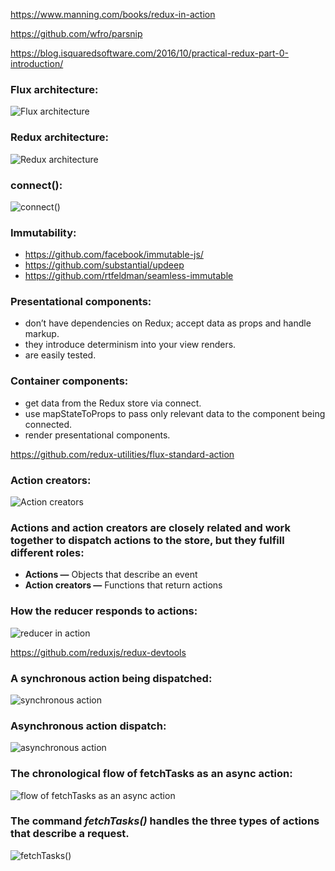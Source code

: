 https://www.manning.com/books/redux-in-action

https://github.com/wfro/parsnip

https://blog.isquaredsoftware.com/2016/10/practical-redux-part-0-introduction/

### Flux architecture:
![Flux architecture](https://www.safaribooksonline.com/library/view/redux-in-action/9781617294976/01fig01.jpg "Flux architecture")
### Redux architecture:
![Redux architecture](https://www.safaribooksonline.com/library/view/redux-in-action/9781617294976/01fig08_alt.jpg "Redux architecture")
### connect():
![connect()](https://www.safaribooksonline.com/library/view/redux-in-action/9781617294976/02fig05_alt.jpg "connect()")

### Immutability:
* https://github.com/facebook/immutable-js/
* https://github.com/substantial/updeep
* https://github.com/rtfeldman/seamless-immutable

### Presentational components:
* don’t have dependencies on Redux; accept data as props and handle markup.
* they introduce determinism into your view renders.
* are easily tested.

### Container components:
* get data from the Redux store via connect.
* use mapStateToProps to pass only relevant data to the component being connected.
* render presentational components.

https://github.com/redux-utilities/flux-standard-action

### Action creators:
![Action creators](https://www.safaribooksonline.com/library/view/redux-in-action/9781617294976/02fig09_alt.jpg "action creators")

### Actions and action creators are closely related and work together to dispatch actions to the store, but they fulfill different roles:
* **Actions —** Objects that describe an event
* **Action creators —** Functions that return actions

### How the reducer responds to actions:
![reducer in action](https://www.safaribooksonline.com/library/view/redux-in-action/9781617294976/02fig10_alt.jpg "reducer in action")

https://github.com/reduxjs/redux-devtools

###  A synchronous action being dispatched:
![synchronous action](https://www.safaribooksonline.com/library/view/redux-in-action/9781617294976/04fig01_alt.jpg "synchronous action")

### Asynchronous action dispatch:
![asynchronous action](https://www.safaribooksonline.com/library/view/redux-in-action/9781617294976/04fig02_alt.jpg "asynchronous action")

### The chronological flow of fetchTasks as an async action:
![flow of fetchTasks as an async action](https://www.safaribooksonline.com/library/view/redux-in-action/9781617294976/04fig03_alt.jpg "flow of fetchTasks as an async action")

### The command *fetchTasks()* handles the three types of actions that describe a request.
![fetchTasks()](https://www.safaribooksonline.com/library/view/redux-in-action/9781617294976/04fig05_alt.jpg "fetchTasks()")

